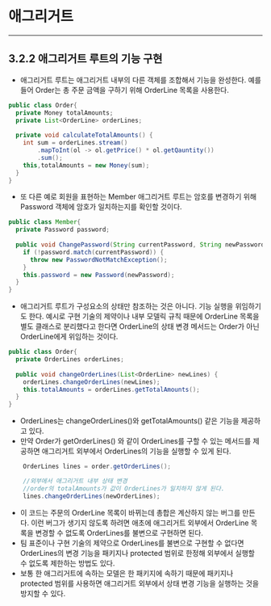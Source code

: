 # 애그리거트

---

## 3.2.2 애그리거트 루트의 기능 구현

 - 애그리거트 루트는 애그리거트 내부의 다른 객체를 조합해서 기능을 완성한다. 예를 들어 Order는 총 주문 금액을 구하기 위해 OrderLine 목록을 사용한다.

```java
public class Order{
  private Money totalAmounts;
  private List<OrderLine> orderLines;
  
  private void calculateTotalAmounts() {
    int sum = orderLines.stream()
        .mapToInt(ol -> ol.getPrice() * ol.getQauntity())
        .sum();
    this,totalAmounts = new Money(sum);
  }
}
```

 - 또 다른 예로 회원을 표현하는 Member 애그리거트 루트는 암호를 변경하기 위해 Password 객체에 암호가 일치하는지를 확인할 것이다.

```java
public class Member{
  private Password password;
  
  public void ChangePassword(String currentPassword, String newPassword) {
    if (!password.match(currentPassword)) {
      throw new PasswordNotMatchException();
    }
    this.password = new Password(newPassword);
  }
}
```

 - 애그리거트 루트가 구성요소의 상태만 참조하는 것은 아니다. 기능 실행을 위임하기도 한다. 예시로 구현 기술의 제약이나 내부 모델릭 규칙 때문에 OrderLine 목록을 별도 클래스로 분리했다고 한다면 OrderLine의 상태 변경 메서드는 Order가 아닌 OrderLine에게 위임하는 것이다.

```java
public class Order{
  private OrderLines orderLines;
  
  public void changeOrderLines(List<OrderLine> newLines) {
    orderLines.changeOrderLines(newLines);
    this.totalAmounts = orderLines.getTotalAmounts();
  }
}
```

- OrderLines는 changeOrderLines()와 getTotalAmounts() 같은 기능을 제공하고 있다.
- 만약 Order가 getOrderLines() 와 같이 OrderLines를 구할 수 있는 메서드를 제공하면 애그리거트 외부에서 OrderLines의 기능을 실행할 수 있게 된다.


```java
    OrderLines lines = order.getOrderLines();

    //외부에서 애그리거트 내부 상태 변경
    //order의 totalAmounts가 값이 OrderLines가 일치하지 않게 된다.
    lines.changeOrderLines(newOrderLines);
```

 - 이 코드는 주문의 OrderLine 목록이 바뀌는데 총합은 계산하지 않는 버그를 만든다. 이런 버그가 생기지 않도록 하려면 애초에 애그리거트 외부에서 OrderLine 목록을 변경할 수 없도록 OrderLines를 불변으로 구현하면 된다.
 - 팀 표준이나 구현 기술의 제약으로 OrderLines를 불변으로 구현할 수 없다면 OrderLines의 변경 기능을 패키지나 protected 범위로 한정해 외부에서 실행할 수 없도록 제한하는 방법도 있다.
 - 보통 한 애그리거트에 속하는 모델은 한 패키지에 속하기 때문에 패키지나 protected 범위를 사용하면 애그리거트 외부에서 상태 변경 기능을 실행하는 것을 방지할 수 있다.
